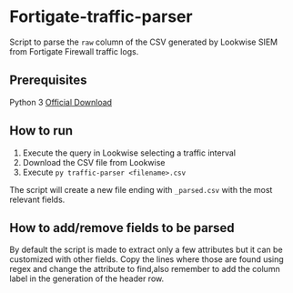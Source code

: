 # Fortigate-traffic-parser
Script to parse the `raw` column of the CSV generated by Lookwise SIEM from Fortigate Firewall traffic logs.

## Prerequisites
Python 3 [Official Download](https://www.python.org/downloads/)

## How to run
1. Execute the query in Lookwise selecting a traffic interval
1. Download the CSV file from Lookwise
1. Execute `py traffic-parser <filename>.csv`

The script will create a new file ending with `_parsed.csv` with the most relevant fields.

## How to add/remove fields to be parsed
By default the script is made to extract only a few attributes but it can be customized with other fields. Copy the lines where those are found using regex and change the attribute to find,also remember to add the column label in the generation of the header row.
